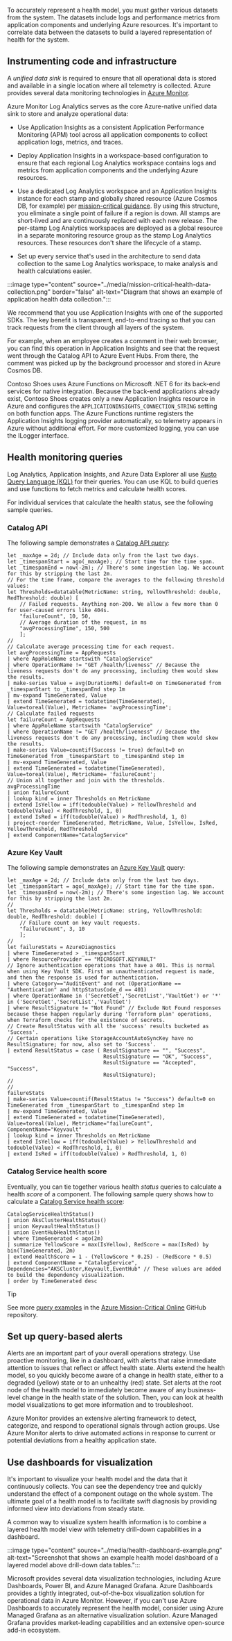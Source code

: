 To accurately represent a health model, you must gather various datasets from the system. The datasets include logs and performance metrics from application components and underlying Azure resources. It's important to correlate data between the datasets to build a layered representation of health for the system.

## Instrumenting code and infrastructure

A *unified data sink* is required to ensure that all operational data is stored and available in a single location where all telemetry is collected. Azure provides several data monitoring technologies in [Azure Monitor](/azure-monitor/overview#overview).

Azure Monitor Log Analytics serves as the core Azure-native unified data sink to store and analyze operational data:

- Use Application Insights as a consistent Application Performance Monitoring (APM) tool across all application components to collect application logs, metrics, and traces.

- Deploy Application Insights in a workspace-based configuration to ensure that each regional Log Analytics workspace contains logs and metrics from application components and the underlying Azure resources.

- Use a dedicated Log Analytics workspace and an Application Insights instance for each stamp and globally shared resource (Azure Cosmos DB, for example) per [mission-critical guidance](/azure/architecture/framework/mission-critical/mission-critical-health-modeling#unified-data-sink-for-correlated-analysis). By using this structure, you eliminate a single point of failure if a region is down. All stamps are short-lived and are continuously replaced with each new release. The per-stamp Log Analytics workspaces are deployed as a global resource in a separate monitoring resource group as the stamp Log Analytics resources. These resources don't share the lifecycle of a stamp.

- Set up every service that's used in the architecture to send data collection to the same Log Analytics workspace, to make analysis and health calculations easier.

:::image type="content" source="../media/mission-critical-health-data-collection.png" border="false" alt-text="Diagram that shows an example of application health data collection.":::

We recommend that you use Application Insights with one of the supported SDKs. The key benefit is transparent, end-to-end tracing so that you can track requests from the client through all layers of the system.

For example, when an employee creates a comment in their web browser, you can find this operation in Application Insights and see that the request went through the Catalog API to Azure Event Hubs. From there, the comment was picked up by the background processor and stored in Azure Cosmos DB.

Contoso Shoes uses Azure Functions on Microsoft .NET 6 for its back-end services for native integration. Because the back-end applications already exist, Contoso Shoes creates only a new Application Insights resource in Azure and configures the `APPLICATIONINSIGHTS_CONNECTION_STRING` setting on both function apps. The Azure Functions runtime registers the Application Insights logging provider automatically, so telemetry appears in Azure without additional effort. For more customized logging, you can use the ILogger interface.

## Health monitoring queries

Log Analytics, Application Insights, and Azure Data Explorer all use [Kusto Query Language (KQL)](/azure/data-explorer/kusto/query) for their queries. You can use KQL to build queries and use functions to fetch metrics and calculate health scores.

For individual services that calculate the health status, see the following sample queries.

### Catalog API

The following sample demonstrates a [Catalog API query](https://github.com/Azure/Mission-Critical-Online/blob/feature/reactflowtest/src/infra/monitoring/queries/stamp/CatalogServiceHealthStatus.kql):

```kql
let _maxAge = 2d; // Include data only from the last two days.
let _timespanStart = ago(_maxAge); // Start time for the time span.
let _timespanEnd = now(-2m); // There's some ingestion lag. We account for this by stripping the last 2m.
// For the time frame, compare the averages to the following threshold values:
let Thresholds=datatable(MetricName: string, YellowThreshold: double, RedThreshold: double) [
    // Failed requests. Anything non-200. We allow a few more than 0 for user-caused errors like 404s. 
    "failureCount", 10, 50,
    // Average duration of the request, in ms
    "avgProcessingTime", 150, 500
    ];
//
// Calculate average processing time for each request.
let avgProcessingTime = AppRequests
| where AppRoleName startswith "CatalogService"
| where OperationName != "GET /health/liveness" // Because the liveness requests don't do any processing, including them would skew the results. 
| make-series Value = avg(DurationMs) default=0 on TimeGenerated from _timespanStart to _timespanEnd step 1m
| mv-expand TimeGenerated, Value
| extend TimeGenerated = todatetime(TimeGenerated), Value=toreal(Value), MetricName= 'avgProcessingTime';
// Calculate failed requests
let failureCount = AppRequests
| where AppRoleName startswith "CatalogService"
| where OperationName != "GET /health/liveness" // Because the liveness requests don't do any processing, including them would skew the results. 
| make-series Value=countif(Success != true) default=0 on TimeGenerated from _timespanStart to _timespanEnd step 1m
| mv-expand TimeGenerated, Value
| extend TimeGenerated = todatetime(TimeGenerated), Value=toreal(Value), MetricName= 'failureCount';
// Union all together and join with the thresholds.
avgProcessingTime
| union failureCount
| lookup kind = inner Thresholds on MetricName
| extend IsYellow = iff(todouble(Value) > YellowThreshold and todouble(Value) < RedThreshold, 1, 0)
| extend IsRed = iff(todouble(Value) > RedThreshold, 1, 0)
| project-reorder TimeGenerated, MetricName, Value, IsYellow, IsRed, YellowThreshold, RedThreshold
| extend ComponentName="CatalogService"
```

### Azure Key Vault

The following sample demonstrates an [Azure Key Vault](https://github.com/Azure/Mission-Critical-Online/blob/feature/reactflowtest/src/infra/monitoring/queries/stamp/KeyvaultHealthStatus.kql) query:

```kql
let _maxAge = 2d; // Include data only from the last two days.
let _timespanStart = ago(_maxAge); // Start time for the time span.
let _timespanEnd = now(-2m); // There's some ingestion lag. We account for this by stripping the last 2m.
//
let Thresholds = datatable(MetricName: string, YellowThreshold: double, RedThreshold: double) [
    // Failure count on key vault requests.
    "failureCount", 3, 10
    ];
//
let failureStats = AzureDiagnostics
| where TimeGenerated > _timespanStart
| where ResourceProvider == "MICROSOFT.KEYVAULT"
// Ignore authentication operations that have a 401. This is normal when using Key Vault SDK. First an unauthenticated request is made, and then the response is used for authentication.
| where Category=="AuditEvent" and not (OperationName == "Authentication" and httpStatusCode_d == 401)
| where OperationName in ('SecretGet','SecretList','VaultGet') or '*' in ('SecretGet','SecretList','VaultGet')
| where ResultSignature != "Not Found" // Exclude Not Found responses because these happen regularly during 'Terraform plan' operations, when Terraform checks for the existence of secrets.
// Create ResultStatus with all the 'success' results bucketed as 'Success'.
// Certain operations like StorageAccountAutoSyncKey have no ResultSignature; for now, also set to 'Success'.
| extend ResultStatus = case ( ResultSignature == "", "Success",
                               ResultSignature == "OK", "Success",
                               ResultSignature == "Accepted", "Success",
                               ResultSignature);
//
//
failureStats
| make-series Value=countif(ResultStatus != "Success") default=0 on TimeGenerated from _timespanStart to _timespanEnd step 1m
| mv-expand TimeGenerated, Value
| extend TimeGenerated = todatetime(TimeGenerated), Value=toreal(Value), MetricName="failureCount", ComponentName="Keyvault"
| lookup kind = inner Thresholds on MetricName
| extend IsYellow = iff(todouble(Value) > YellowThreshold and todouble(Value) < RedThreshold, 1, 0)
| extend IsRed = iff(todouble(Value) > RedThreshold, 1, 0)
```

### Catalog Service health score

Eventually, you can tie together various health *status* queries to calculate a health *score* of a component. The following sample query shows how to calculate a [Catalog Service health score](https://github.com/Azure/Mission-Critical-Online/blob/feature/reactflowtest/src/infra/monitoring/queries/stamp/CatalogServiceHealthScore.kql):

```kql
CatalogServiceHealthStatus()
| union AksClusterHealthStatus()
| union KeyvaultHealthStatus()
| union EventHubHealthStatus()
| where TimeGenerated < ago(2m)
| summarize YellowScore = max(IsYellow), RedScore = max(IsRed) by bin(TimeGenerated, 2m)
| extend HealthScore = 1 - (YellowScore * 0.25) - (RedScore * 0.5)
| extend ComponentName = "CatalogService", Dependencies="AKSCluster,Keyvault,EventHub" // These values are added to build the dependency visualization.
| order by TimeGenerated desc
```

> [!TIP]
>
> See more [query examples](https://github.com/Azure/Mission-Critical-Online/tree/feature/reactflowtest/src/infra/monitoring/queries) in the [Azure Mission-Critical Online](https://github.com/Azure/Mission-Critical-Online/tree/feature/reactflowtest) GitHub repository.

## Set up query-based alerts

Alerts are an important part of your overall operations strategy. Use proactive monitoring, like in a dashboard, with alerts that raise immediate attention to issues that reflect or affect health state. Alerts extend the health model, so you quickly become aware of a change in health state, either to a degraded (yellow) state or to an unhealthy (red) state. Set alerts at the root node of the health model to immediately become aware of any business-level change in the health state of the solution. Then, you can look at health model visualizations to get more information and to troubleshoot.

Azure Monitor provides an extensive alerting framework to detect, categorize, and respond to operational signals through action groups. Use Azure Monitor alerts to drive automated actions in response to current or potential deviations from a healthy application state.

## Use dashboards for visualization

It's important to visualize your health model and the data that it continuously collects. You can see the dependency tree and quickly understand the effect of a component outage on the whole system. The ultimate goal of a health model is to facilitate swift diagnosis by providing informed view into deviations from steady state.

A common way to visualize system health information is to combine a layered health model view with telemetry drill-down capabilities in a dashboard.

:::image type="content" source="../media/health-dashboard-example.png" alt-text="Screenshot that shows an example health model dashboard of a layered model above drill-down data tables.":::

Microsoft provides several data visualization technologies, including Azure Dashboards, Power BI, and Azure Managed Grafana. Azure Dashboards provides a tightly integrated, out-of-the-box visualization solution for operational data in Azure Monitor. However, if you can't use Azure Dashboards to accurately represent the health model, consider using Azure Managed Grafana as an alternative visualization solution. Azure Managed Grafana provides market-leading capabilities and an extensive open-source add-in ecosystem.
